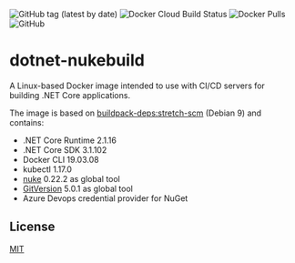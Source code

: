 ![GitHub tag (latest by date)](https://img.shields.io/github/v/tag/chA0s-Chris/dotnet-nukebuild?label=version&style=plastic)
![Docker Cloud Build Status](https://img.shields.io/docker/cloud/build/chaos/dotnet-nukebuild?style=plastic)
![Docker Pulls](https://img.shields.io/docker/pulls/chaos/dotnet-nukebuild?style=plastic)
![GitHub](https://img.shields.io/github/license/chA0s-Chris/dotnet-nukebuild?style=plastic)


# dotnet-nukebuild

A Linux-based Docker image intended to use with CI/CD servers for building .NET Core applications.

The image is based on [buildpack-deps:stretch-scm](https://github.com/docker-library/buildpack-deps/blob/1845b3f918f69b4c97912b0d4d68a5658458e84f/stretch/scm/Dockerfile) (Debian 9) and contains:

* .NET Core Runtime 2.1.16
* .NET Core SDK 3.1.102
* Docker CLI 19.03.08
* kubectl 1.17.0
* [nuke](https://nuke.build) 0.22.2  as global tool 
* [GitVersion](https://gitversion.readthedocs.io) 5.0.1 as global tool
* Azure Devops credential provider for NuGet



## License

[MIT](https://github.com/chA0s-Chris/dotnet-cakebuild/blob/master/LICENSE)